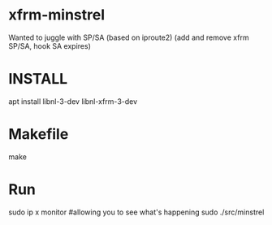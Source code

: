 # xfrm-minstrel
Wanted to juggle with SP/SA (based on iproute2) (add and remove xfrm SP/SA, hook SA expires)

# INSTALL 
apt install libnl-3-dev libnl-xfrm-3-dev

# Makefile
make

# Run
sudo ip x monitor #allowing you to see what's happening
sudo ./src/minstrel
